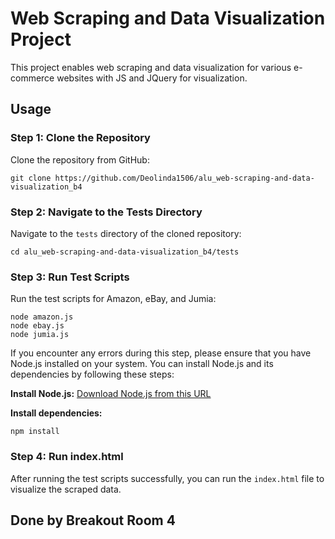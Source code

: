 # Web Scraping and Data Visualization Project

This project enables web scraping and data visualization for various e-commerce websites with JS and JQuery for visualization.

## Usage

### Step 1: Clone the Repository

Clone the repository from GitHub:

```
git clone https://github.com/Deolinda1506/alu_web-scraping-and-data-visualization_b4
```

### Step 2: Navigate to the Tests Directory

Navigate to the `tests` directory of the cloned repository:

```
cd alu_web-scraping-and-data-visualization_b4/tests
```

### Step 3: Run Test Scripts

Run the test scripts for Amazon, eBay, and Jumia:

```
node amazon.js
node ebay.js
node jumia.js
```

If you encounter any errors during this step, please ensure that you have Node.js installed on your system. You can install Node.js and its dependencies by following these steps:

**Install Node.js:**
[Download Node.js from this URL](https://nodejs.org/en)

**Install dependencies:**
```
npm install
```

### Step 4: Run index.html

After running the test scripts successfully, you can run the `index.html` file to visualize the scraped data.

## Done by Breakout Room 4

